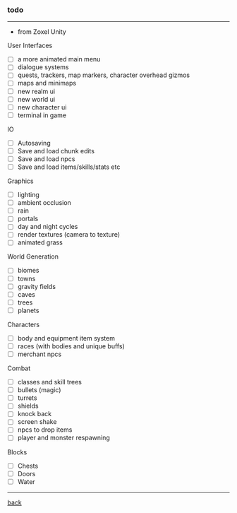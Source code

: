 ### todo

---

* from Zoxel Unity

User Interfaces
- [ ] a more animated main menu
- [ ] dialogue systems
- [ ] quests, trackers, map markers, character overhead gizmos
- [ ] maps and minimaps
- [ ] new realm ui
- [ ] new world ui
- [ ] new character ui
- [ ] terminal in game

IO
- [ ] Autosaving
- [ ] Save and load chunk edits
- [ ] Save and load npcs
- [ ] Save and load items/skills/stats etc

Graphics
- [ ] lighting
- [ ] ambient occlusion
- [ ] rain
- [ ] portals
- [ ] day and night cycles
- [ ] render textures (camera to texture)
- [ ] animated grass

World Generation
- [ ] biomes
- [ ] towns
- [ ] gravity fields
- [ ] caves
- [ ] trees
- [ ] planets

Characters
- [ ] body and equipment item system
- [ ] races (with bodies and unique buffs)
- [ ] merchant npcs

Combat
- [ ] classes and skill trees
- [ ] bullets (magic)
- [ ] turrets
- [ ] shields
- [ ] knock back
- [ ] screen shake
- [ ] npcs to drop items
- [ ] player and monster respawning

Blocks
- [ ] Chests
- [ ] Doors
- [ ] Water

---

[ back ](readme.md)